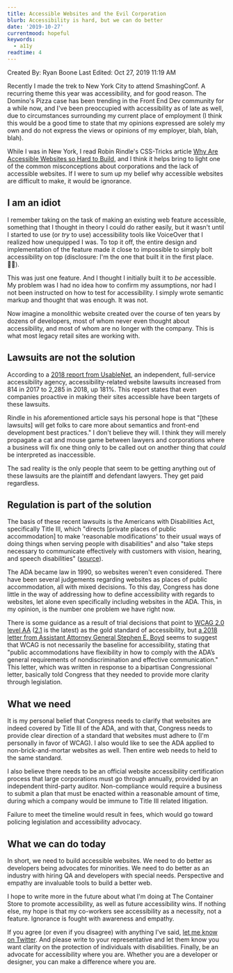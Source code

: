 ```yaml
---
title: Accessible Websites and the Evil Corporation
blurb: Accessibility is hard, but we can do better
date: '2019-10-27'
currentmood: hopeful
keywords:
  - a11y
readtime: 4
---
```


Created By: Ryan Boone
Last Edited: Oct 27, 2019 11:19 AM

Recently I made the trek to New York City to attend SmashingConf. A recurring theme this year was accessibility, and for good reason. The Domino's Pizza case has been trending in the Front End Dev community for a while now, and I've been preoccupied with accessibility as of late as well, due to circumstances surrounding my current place of employment (I think this would be a good time to state that my opinions expressed are solely my own and do not express the views or opinions of my employer, blah, blah, blah).

While I was in New York, I read Robin Rindle's CSS-Tricks article [Why Are Accessible Websites so Hard to Build](https://css-tricks.com/why-are-accessible-websites-so-hard-to-build/), and I think it helps bring to light one of the common misconceptions about corporations and the lack of accessible websites. If I were to sum up my belief why accessible websites are difficult to make, it would be ignorance.

## I am an idiot

I remember taking on the task of making an existing web feature accessible, something that I thought in theory I could do rather easily, but it wasn't until I started to use (or _try_ to use) accessibility tools like VoiceOver that I realized how unequipped I was. To top it off, the entire design and implementation of the feature made it close to impossible to simply bolt accessibility on top (disclosure: I'm the one that built it in the first place. 🤦‍♂️).

This was just one feature. And I thought I initially built it to _be_ accessible. My problem was I had no idea how to confirm my assumptions, nor had I not been instructed on how to test for accessibility. I simply wrote semantic markup and thought that was enough. It was not.

Now imagine a monolithic website created over the course of ten years by dozens of developers, most of whom never even thought about accessibility, and most of whom are no longer with the company. This is what most legacy retail sites are working with.

## Lawsuits are not the solution

According to a [2018 report from UsableNet](https://blog.usablenet.com/2018-ada-web-accessibility-lawsuit-recap-report), an independent, full-service accessibility agency, accessibility-related website lawsuits increased from 814 in 2017 to 2,285 in 2018, up 181%. This report states that even companies proactive in making their sites accessible have been targets of these lawsuits.

Rindle in his aforementioned article says his personal hope is that "[these lawsuits] will get folks to care more about semantics and front-end development best practices." I don't believe they will. I think they will merely propagate a cat and mouse game between lawyers and corporations where a business will fix one thing only to be called out on another thing that _could_ be interpreted as inaccessible.

The sad reality is the only people that seem to be getting anything out of these lawsuits are the plaintiff and defendant lawyers. They get paid regardless.

## Regulation is part of the solution

The basis of these recent lawsuits is the Americans with Disabilities Act, specifically Title III, which "directs [private places of public accommodation] to make 'reasonable modifications' to their usual ways of doing things when serving people with disabilities" and also "take steps necessary to communicate effectively with customers with vision, hearing, and speech disabilities" ([source](https://adata.org/learn-about-ada)).

The ADA became law in 1990, so websites weren't even considered. There have been several judgements regarding websites as places of public accommodation, all with mixed decisions. To this day, Congress has done little in the way of addressing how to define accessibility with regards to websites, let alone even specifically including websites in the ADA. This, in my opinion, is the number one problem we have right now.

There is some guidance as a result of trial decisions that point to [WCAG 2.0 level AA](https://www.w3.org/TR/WCAG20/) ([2.1](https://www.w3.org/TR/WCAG21/) is the latest) as the gold standard of accessibility, but [a 2018 letter from Assistant Attorney General Stephen E. Boyd](https://www.adatitleiii.com/wp-content/uploads/sites/121/2018/10/DOJ-letter-to-congress.pdf) seems to suggest that WCAG is not necessarily the baseline for accessibility, stating that "public accommodations have flexibility in how to comply with the ADA’s general requirements of nondiscrimination and effective communication." This letter, which was written in response to a bipartisan Congressional letter, basically told Congress that they needed to provide more clarity through legislation.

## What we need

It is my personal belief that Congress needs to clarify that websites are indeed covered by Title III of the ADA, and with that, Congress needs to provide clear direction of a standard that websites must adhere to (I'm personally in favor of WCAG). I also would like to see the ADA applied to non-brick-and-mortar websites as well. Then entire web needs to held to the same standard.

I also believe there needs to be an official website accessibility certification process that large corporations must go through annually, provided by an independent third-party auditor. Non-compliance would require a business to submit a plan that must be enacted within a reasonable amount of time, during which a company would be immune to Title III related litigation.

Failure to meet the timeline would result in fees, which would go toward policing legislation and accessibility advocacy.

## What we can do today

In short, we need to build accessible websites. We need to do better as developers being advocates for minorities. We need to do better as an industry with hiring QA and developers with special needs. Perspective and empathy are invaluable tools to build a better web.

I hope to write more in the future about what I'm doing at The Container Store to promote accessibility, as well as future accessibility wins. If nothing else, my hope is that my co-workers see accessibility as a necessity, not a feature. Ignorance is fought with awareness and empathy.

If you agree (or even if you disagree) with anything I've said, [let me know on Twitter](https://mobile.twitter.com/search?q=https%3A%2F%2Fwww.falldowngoboone.com%2Fblog%2Faccessible-websites-and-the-evil-corporation). And please write to your representative and let them know you want clarity on the protection of individuals with disabilities. Finally, be an advocate for accessibility where you are. Whether you are a developer or designer, you can make a difference where you are.
